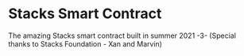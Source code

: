# Stacks Smart Contract
The amazing Stacks smart contract built in summer 2021 -3- (Special thanks to Stacks Foundation - Xan and Marvin)
